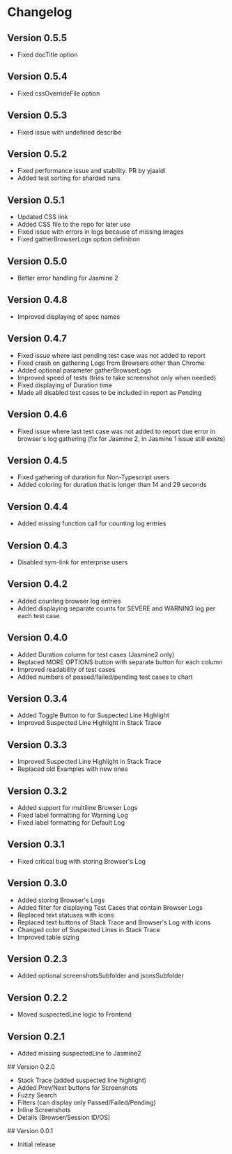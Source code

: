 # Changelog

## Version 0.5.5
* Fixed docTitle option

## Version 0.5.4
* Fixed cssOverrideFile option

## Version 0.5.3
* Fixed issue with undefined describe

## Version 0.5.2
* Fixed performance issue and stability. PR by yjaaidi
* Added test sorting for sharded runs

## Version 0.5.1
* Updated CSS link
* Added CSS file to the repo for later use
* Fixed issue with errors in logs because of missing images
* Fixed gatherBrowserLogs option definition

## Version 0.5.0
* Better error handling for Jasmine 2

## Version 0.4.8
* Improved displaying of spec names

## Version 0.4.7
* Fixed issue where last pending test case was not added to report
* Fixed crash on gathering Logs from Browsers other than Chrome
* Added optional parameter gatherBrowserLogs
* Improved speed of tests (tries to take screenshot only when needed)
* Fixed displaying of Duration time
* Made all disabled test cases to be included in report as Pending

## Version 0.4.6
* Fixed issue where last test case was not added to report due error in browser's log gathering (fix for Jasmine 2, in Jasmine 1 issue still exists)

## Version 0.4.5
* Fixed gathering of duration for Non-Typescript users
* Added coloring for duration that is longer than 14 and 29 seconds

## Version 0.4.4
* Added missing function call for counting log entries

## Version 0.4.3
* Disabled sym-link for enterprise users

## Version 0.4.2
* Added counting browser log entries
* Added displaying separate counts for SEVERE and WARNING log per each test case

## Version 0.4.0
* Added Duration column for test cases (Jasmine2 only)
* Replaced MORE OPTIONS button with separate button for each column
* Improved readability of test cases
* Added numbers of passed/failed/pending test cases to chart

## Version 0.3.4
* Added Toggle Button to for Suspected Line Highlight
* Improved Suspected Line Highlight in Stack Trace

## Version 0.3.3
* Improved Suspected Line Highlight in Stack Trace
* Replaced old Examples with new ones

## Version 0.3.2
* Added support for multiline Browser Logs
* Fixed label formatting for Warning Log
* Fixed label formatting for Default Log

## Version 0.3.1
* Fixed critical bug with storing Browser's Log

## Version 0.3.0
* Added storing Browser's Logs
* Added filter for displaying Test Cases that contain Browser Logs
* Replaced text statuses with icons
* Replaced text buttons of Stack Trace and Browser's Log with icons
* Changed color of Suspected Lines in Stack Trace
* Improved table sizing

## Version 0.2.3
* Added optional screenshotsSubfolder and jsonsSubfolder

## Version 0.2.2
* Moved suspectedLine logic to Frontend

## Version 0.2.1
* Added missing suspectedLine to Jasmine2

## Version 0.2.0
* Stack Trace (added suspected line highlight)
* Added Prev/Next buttons for Screenshots
* Fuzzy Search
* Filters (can display only Passed/Failed/Pending)
* Inline Screenshots
* Details (Browser/Session ID/OS)

## Version 0.0.1
* Initial release